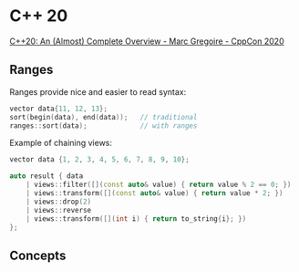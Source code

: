 # C++ 20
[C++20: An (Almost) Complete Overview - Marc Gregoire - CppCon 2020](https://www.youtube.com/watch?v=FRkJCvHWdwQ)

## Ranges
Ranges provide nice and easier to read syntax:

~~~c++
vector data{11, 12, 13};
sort(begin(data), end(data));   // traditional
ranges::sort(data);             // with ranges
~~~

Example of chaining views:

~~~c++
vector data {1, 2, 3, 4, 5, 6, 7, 8, 9, 10};

auto result { data
    | views::filter([](const auto& value) { return value % 2 == 0; })
    | views::transform([](const auto& value) { return value * 2; })
    | views::drop(2)
    | views::reverse
    | views::transform([](int i) { return to_string{i}; })
};
~~~

## Concepts
